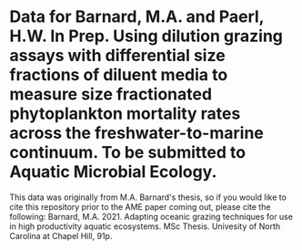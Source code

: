 # Data for Barnard, M.A. and Paerl, H.W. In Prep. Using dilution grazing assays with differential size fractions of diluent media to measure size fractionated phytoplankton mortality rates across the freshwater-to-marine continuum. To be submitted to Aquatic Microbial Ecology. 

This data was originally from M.A. Barnard's thesis, so if you would like to cite this repository prior to the AME paper coming out, please cite the following:
Barnard, M.A. 2021. Adapting oceanic grazing techniques for use in high productivity aquatic ecosystems. MSc Thesis. Univesity of North Carolina at Chapel Hill, 91p.
